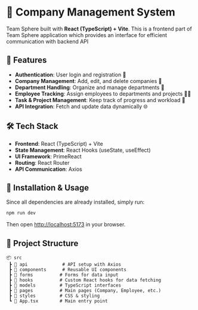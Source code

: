 # 📌 Company Management System

Team Sphere built with **React (TypeScript) + Vite**. 
This is a frontend part of Team Sphere application which provides an interface for efficient communication with backend API

## 🚀 Features
- **Authentication**: User login and registration 🔑
- **Company Management**: Add, edit, and delete companies 🏢
- **Department Handling**: Organize and manage departments 📂
- **Employee Tracking**: Assign employees to departments and projects 👨‍💼
- **Task & Project Management**: Keep track of progress and workload 📌
- **API Integration**: Fetch and update data dynamically 🌐

## 🛠️ Tech Stack
- **Frontend**: React (TypeScript) + Vite
- **State Management**: React Hooks (useState, useEffect)
- **UI Framework**: PrimeReact
- **Routing**: React Router
- **API Communication**: Axios

## 🔧 Installation & Usage
Since all dependencies are already installed, simply run:
```bash
npm run dev
```
Then open [http://localhost:5173](http://localhost:5173) in your browser.

## 📂 Project Structure
```
📦 src
 ┣ 📂 api             # API setup with Axios
 ┣ 📂 components      # Reusable UI components
 ┣ 📂 forms          # Forms for data input
 ┣ 📂 hooks          # Custom React hooks for data fetching
 ┣ 📂 models         # TypeScript interfaces
 ┣ 📂 pages          # Main pages (Company, Employee, etc.)
 ┣ 📂 styles         # CSS & styling
 ┗ 📜 App.tsx        # Main entry point
```
